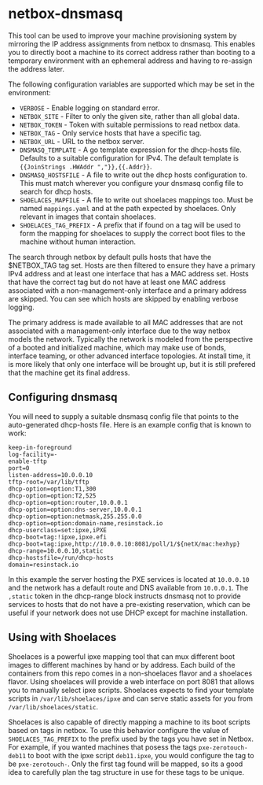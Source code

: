 # netbox-dnsmasq

This tool can be used to improve your machine provisioning system by
mirroring the IP address assignments from netbox to dnsmasq.  This
enables you to directly boot a machine to its correct address rather
than booting to a temporary environment with an ephemeral address and
having to re-assign the address later.

The following configuration variables are supported which may be set
in the environment:

  * `VERBOSE` - Enable logging on standard error.
  * `NETBOX_SITE` - Filter to only the given site, rather than all
    global data.
  * `NETBOX_TOKEN` - Token with suitable permissions to read netbox
    data.
  * `NETBOX_TAG` - Only service hosts that have a specific tag.
  * `NETBOX_URL` - URL to the netbox server.
  * `DNSMASQ_TEMPLATE` - A go template expression for the dhcp-hosts
    file.  Defaults to a suitable configuration for IPv4.  The default
    template is `{{JoinStrings .HWAddr ","}},{{.Addr}}`.
  * `DNSMASQ_HOSTSFILE` - A file to write out the dhcp hosts
    configuration to.  This must match wherever you configure your
    dnsmasq config file to search for dhcp hosts.
  * `SHOELACES_MAPFILE` - A file to write out shoelaces mappings too.
    Must be named `mappings.yaml` and at the path expected by
    shoelaces.  Only relevant in images that contain shoelaces.
  * `SHOELACES_TAG_PREFIX` - A prefix that if found on a tag will be
    used to form the mapping for shoelaces to supply the correct boot
    files to the machine without human interaction.

The search through netbox by default pulls hosts that have the
$NETBOX_TAG tag set.  Hosts are then filtered to ensure they have a
primary IPv4 address and at least one interface that has a MAC address
set.  Hosts that have the correct tag but do not have at least one MAC
address associated with a non-management-only interface and a primary
address are skipped.  You can see which hosts are skipped by enabling
verbose logging.

The primary address is made available to all MAC addresses that are
not associated with a management-only interface due to the way netbox
models the network.  Typically the network is modeled from the
perspective of a booted and initialized machine, which may make use of
bonds, interface teaming, or other advanced interface topologies.  At
install time, it is more likely that only one interface will be
brought up, but it is still prefered that the machine get its final
address.

## Configuring dnsmasq

You will need to supply a suitable dnsmasq config file that points to
the auto-generated dhcp-hosts file.  Here is an example config that is
known to work:

```
keep-in-foreground
log-facility=-
enable-tftp
port=0
listen-address=10.0.0.10
tftp-root=/var/lib/tftp
dhcp-option=option:T1,300
dhcp-option=option:T2,525
dhcp-option=option:router,10.0.0.1
dhcp-option=option:dns-server,10.0.0.1
dhcp-option=option:netmask,255.255.0.0
dhcp-option=option:domain-name,resinstack.io
dhcp-userclass=set:ipxe,iPXE
dhcp-boot=tag:!ipxe,ipxe.efi
dhcp-boot=tag:ipxe,http://10.0.0.10:8081/poll/1/${netX/mac:hexhyp}
dhcp-range=10.0.0.10,static
dhcp-hostsfile=/run/dhcp-hosts
domain=resinstack.io
```

In this example the server hosting the PXE services is located at
`10.0.0.10` and the network has a default route and DNS available from
`10.0.0.1`.  The `,static` token in the dhcp-range block instructs
dnsmasq not to provide services to hosts that do not have a
pre-existing reservation, which can be useful if your network does not
use DHCP except for machine installation.

## Using with Shoelaces

Shoelaces is a powerful ipxe mapping tool that can mux different boot
images to different machines by hand or by address.  Each build of the
containers from this repo comes in a non-shoelaces flavor and a
shoelaces flavor.  Using shoelaces will provide a web interface on
port 8081 that allows you to manually select ipxe scripts.  Shoelaces
expects to find your template scripts in `/var/lib/shoelaces/ipxe` and
can serve static assets for you from `/var/lib/shoelaces/static`.

Shoelaces is also capable of directly mapping a machine to its boot
scripts based on tags in netbox.  To use this behavior configure the
value of `SHOELACES_TAG_PREFIX` to the prefix used by the tags you
have set in Netbox.  For example, if you wanted machines that posess
the tags `pxe-zerotouch-deb11` to boot with the ipxe script
`deb11.ipxe`, you would configure the tag to be `pxe-zerotouch-`. Only
the first tag found will be mapped, so its a good idea to carefully
plan the tag structure in use for these tags to be unique.
